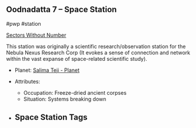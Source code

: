 ## Oodnadatta 7 &ndash; Space Station

#pwp #station

[Sectors Without Number](https://sectorswithoutnumber.com/sector/bfDcBzTtgpeyLUfwzjio/spaceStation/fEGLEA4OeUr57OtzudoA)

This station was originally a scientific research/observation station for the Nebula Nexus Research Corp (It evokes a sense of connection and network within the vast expanse of space-related scientific study).

- Planet: [Salima Teji - Planet](../../../Gaming/StarsWithoutNumber/PiratesWithoutPlunder/Salima%20Teji%20-%20Planet.md)

- Attributes:
   -   Occupation: Freeze-dried ancient corpses
   -   Situation: Systems breaking down


- Space Station Tags
	-  

